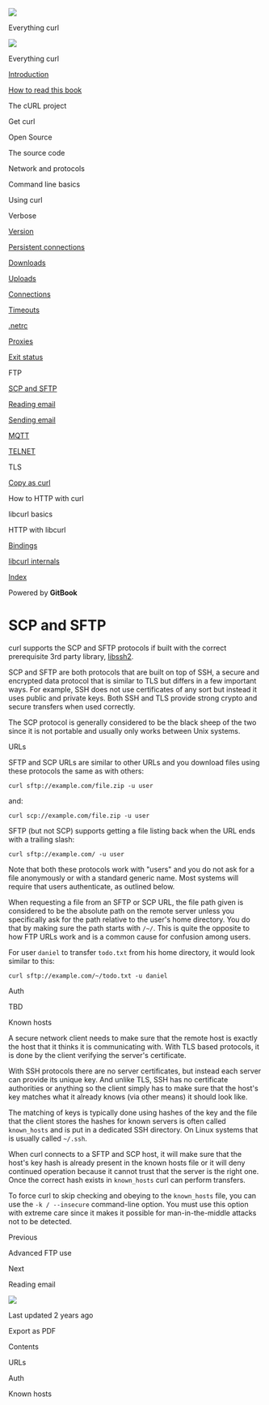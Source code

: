<a href="../index.html" class="link-a079aa82--primary-53a25e66--logoLink-10d08504"></a>

<img src="https://gblobscdn.gitbook.com/orgs%2F-LxuH0qSm4xO9nWfEBlB%2Favatar.png?alt=media" class="image-67b14f24--avatar-1c1d03ec" />

<span class="text-4505230f--UIH400-4e41e82a--textContentFamily-49a318e1--spaceNameText-677c2969">Everything curl</span>

<a href="../index.html" class="link-a079aa82--primary-53a25e66--logoLink-10d08504"></a>

<img src="https://gblobscdn.gitbook.com/orgs%2F-LxuH0qSm4xO9nWfEBlB%2Favatar.png?alt=media" class="image-67b14f24--avatar-1c1d03ec" />

<span class="text-4505230f--UIH400-4e41e82a--textContentFamily-49a318e1--spaceNameText-677c2969">Everything curl</span>

<a href="../index.html" class="navButton-94f2579c--navButtonClickable-161b88ca"><span class="text-4505230f--UIH300-2063425d--textContentFamily-49a318e1--navButtonLabel-14a4968f">Introduction</span></a>

<a href="../how-to-read.html" class="navButton-94f2579c--navButtonClickable-161b88ca"><span class="text-4505230f--UIH300-2063425d--textContentFamily-49a318e1--navButtonLabel-14a4968f">How to read this book</span></a>

<span class="text-4505230f--UIH300-2063425d--textContentFamily-49a318e1--navButtonLabel-14a4968f">The cURL project</span>

<span class="text-4505230f--UIH300-2063425d--textContentFamily-49a318e1--navButtonLabel-14a4968f">Get curl</span>

<span class="text-4505230f--UIH300-2063425d--textContentFamily-49a318e1--navButtonLabel-14a4968f">Open Source</span>

<span class="text-4505230f--UIH300-2063425d--textContentFamily-49a318e1--navButtonLabel-14a4968f">The source code</span>

<span class="text-4505230f--UIH300-2063425d--textContentFamily-49a318e1--navButtonLabel-14a4968f">Network and protocols</span>

<span class="text-4505230f--UIH300-2063425d--textContentFamily-49a318e1--navButtonLabel-14a4968f">Command line basics</span>

<span class="text-4505230f--UIH300-2063425d--textContentFamily-49a318e1--navButtonLabel-14a4968f">Using curl</span>

<span class="text-4505230f--UIH300-2063425d--textContentFamily-49a318e1--navButtonLabel-14a4968f">Verbose</span>

<a href="version.html" class="navButton-94f2579c--pageItemWithChildrenNested-2c5d8183--navButtonClickable-161b88ca"><span class="text-4505230f--UIH300-2063425d--textContentFamily-49a318e1--navButtonLabel-14a4968f">Version</span></a>

<a href="persist.html" class="navButton-94f2579c--pageItemWithChildrenNested-2c5d8183--navButtonClickable-161b88ca"><span class="text-4505230f--UIH300-2063425d--textContentFamily-49a318e1--navButtonLabel-14a4968f">Persistent connections</span></a>

<a href="downloads.html" class="navButton-94f2579c--pageItemWithChildrenNested-2c5d8183--navButtonClickable-161b88ca"><span class="text-4505230f--UIH300-2063425d--textContentFamily-49a318e1--navButtonLabel-14a4968f">Downloads</span></a>

<a href="uploads.html" class="navButton-94f2579c--pageItemWithChildrenNested-2c5d8183--navButtonClickable-161b88ca"><span class="text-4505230f--UIH300-2063425d--textContentFamily-49a318e1--navButtonLabel-14a4968f">Uploads</span></a>

<a href="connections.html" class="navButton-94f2579c--pageItemWithChildrenNested-2c5d8183--navButtonClickable-161b88ca"><span class="text-4505230f--UIH300-2063425d--textContentFamily-49a318e1--navButtonLabel-14a4968f">Connections</span></a>

<a href="timeouts.html" class="navButton-94f2579c--pageItemWithChildrenNested-2c5d8183--navButtonClickable-161b88ca"><span class="text-4505230f--UIH300-2063425d--textContentFamily-49a318e1--navButtonLabel-14a4968f">Timeouts</span></a>

<a href="netrc.html" class="navButton-94f2579c--pageItemWithChildrenNested-2c5d8183--navButtonClickable-161b88ca"><span class="text-4505230f--UIH300-2063425d--textContentFamily-49a318e1--navButtonLabel-14a4968f">.netrc</span></a>

<a href="proxies.html" class="navButton-94f2579c--pageItemWithChildrenNested-2c5d8183--navButtonClickable-161b88ca"><span class="text-4505230f--UIH300-2063425d--textContentFamily-49a318e1--navButtonLabel-14a4968f">Proxies</span></a>

<a href="returns.html" class="navButton-94f2579c--pageItemWithChildrenNested-2c5d8183--navButtonClickable-161b88ca"><span class="text-4505230f--UIH300-2063425d--textContentFamily-49a318e1--navButtonLabel-14a4968f">Exit status</span></a>

<span class="text-4505230f--UIH300-2063425d--textContentFamily-49a318e1--navButtonLabel-14a4968f">FTP</span>

<a href="scpsftp.html" class="navButton-94f2579c--pageItemWithChildrenNested-2c5d8183--navButtonClickable-161b88ca--navButtonOpened-6a88552e"><span class="text-4505230f--UIH300-2063425d--textContentFamily-49a318e1--navButtonLabel-14a4968f">SCP and SFTP</span></a>

<a href="reademail.html" class="navButton-94f2579c--pageItemWithChildrenNested-2c5d8183--navButtonClickable-161b88ca"><span class="text-4505230f--UIH300-2063425d--textContentFamily-49a318e1--navButtonLabel-14a4968f">Reading email</span></a>

<a href="smtp.html" class="navButton-94f2579c--pageItemWithChildrenNested-2c5d8183--navButtonClickable-161b88ca"><span class="text-4505230f--UIH300-2063425d--textContentFamily-49a318e1--navButtonLabel-14a4968f">Sending email</span></a>

<a href="mqtt.html" class="navButton-94f2579c--pageItemWithChildrenNested-2c5d8183--navButtonClickable-161b88ca"><span class="text-4505230f--UIH300-2063425d--textContentFamily-49a318e1--navButtonLabel-14a4968f">MQTT</span></a>

<a href="telnet.html" class="navButton-94f2579c--pageItemWithChildrenNested-2c5d8183--navButtonClickable-161b88ca"><span class="text-4505230f--UIH300-2063425d--textContentFamily-49a318e1--navButtonLabel-14a4968f">TELNET</span></a>

<span class="text-4505230f--UIH300-2063425d--textContentFamily-49a318e1--navButtonLabel-14a4968f">TLS</span>

<a href="copyas.html" class="navButton-94f2579c--pageItemWithChildrenNested-2c5d8183--navButtonClickable-161b88ca"><span class="text-4505230f--UIH300-2063425d--textContentFamily-49a318e1--navButtonLabel-14a4968f">Copy as curl</span></a>

<span class="text-4505230f--UIH300-2063425d--textContentFamily-49a318e1--navButtonLabel-14a4968f">How to HTTP with curl</span>

<span class="text-4505230f--UIH300-2063425d--textContentFamily-49a318e1--navButtonLabel-14a4968f">libcurl basics</span>

<span class="text-4505230f--UIH300-2063425d--textContentFamily-49a318e1--navButtonLabel-14a4968f">HTTP with libcurl</span>

<a href="../bindings.html" class="navButton-94f2579c--navButtonClickable-161b88ca"><span class="text-4505230f--UIH300-2063425d--textContentFamily-49a318e1--navButtonLabel-14a4968f">Bindings</span></a>

<a href="../internals.html" class="navButton-94f2579c--navButtonClickable-161b88ca"><span class="text-4505230f--UIH300-2063425d--textContentFamily-49a318e1--navButtonLabel-14a4968f">libcurl internals</span></a>

<a href="../bookindex.html" class="navButton-94f2579c--navButtonClickable-161b88ca"><span class="text-4505230f--UIH300-2063425d--textContentFamily-49a318e1--navButtonLabel-14a4968f">Index</span></a>

<a href="https://www.gitbook.com/?utm_source=content&amp;utm_medium=trademark&amp;utm_campaign=curl-1" class="reset-3c756112--trademark-a8da4b94"></a>

<span class="text-4505230f--TextH200-a3425406--textUIFamily-5ebd8e40">Powered by **GitBook**</span>

<span class="text-4505230f--DisplayH900-bfb998fa--textContentFamily-49a318e1">SCP and SFTP</span>
=================================================================================================

<span class="text-4505230f--UIH300-2063425d--textUIFamily-5ebd8e40--text-8ee2c8b2"></span>

<span class="text-4505230f--UIH300-2063425d--textUIFamily-5ebd8e40--text-8ee2c8b2"></span>

<span class="text-4505230f--TextH400-3033861f--textContentFamily-49a318e1"><span data-key="028d5d8e00c84fdcb7705586fc6187cb"><span data-offset-key="028d5d8e00c84fdcb7705586fc6187cb:0">curl supports the SCP and SFTP protocols if built with the correct prerequisite 3rd party library, </span></span><a href="https://www.libssh2.org/" class="link-a079aa82--primary-53a25e66--link-faf6c434"><span data-key="25ed6febcd5e46679a6910e0be9c2ba6"><span data-offset-key="25ed6febcd5e46679a6910e0be9c2ba6:0">libssh2</span></span></a><span data-key="305cc93d9a924281b0252127473d08df"><span data-offset-key="305cc93d9a924281b0252127473d08df:0">.</span></span></span>

<span class="text-4505230f--TextH400-3033861f--textContentFamily-49a318e1"><span data-key="918485119c3a4bd5b31a6c93e00adfb5"><span data-offset-key="918485119c3a4bd5b31a6c93e00adfb5:0">SCP and SFTP are both protocols that are built on top of SSH, a secure and encrypted data protocol that is similar to TLS but differs in a few important ways. For example, SSH does not use certificates of any sort but instead it uses public and private keys. Both SSH and TLS provide strong crypto and secure transfers when used correctly.</span></span></span>

<span class="text-4505230f--TextH400-3033861f--textContentFamily-49a318e1"><span data-key="b5646bad078d40df9234258c70663a06"><span data-offset-key="b5646bad078d40df9234258c70663a06:0">The SCP protocol is generally considered to be the black sheep of the two since it is not portable and usually only works between Unix systems.</span></span></span>

<span class="text-4505230f--HeadingH700-04e1a2a3--textContentFamily-49a318e1"><span data-key="86c45b5efefa4be597fbeae654943ab9"><span data-offset-key="86c45b5efefa4be597fbeae654943ab9:0">URLs</span></span></span>

<span class="text-4505230f--TextH400-3033861f--textContentFamily-49a318e1"><span data-key="293e51cea9374791a5b2302307514bcd"><span data-offset-key="293e51cea9374791a5b2302307514bcd:0">SFTP and SCP URLs are similar to other URLs and you download files using these protocols the same as with others:</span></span></span>

    curl sftp://example.com/file.zip -u user

<span class="text-4505230f--TextH400-3033861f--textContentFamily-49a318e1"><span data-key="ef28dc86c84446038316b7585f8ef7af"><span data-offset-key="ef28dc86c84446038316b7585f8ef7af:0">and:</span></span></span>

    curl scp://example.com/file.zip -u user

<span class="text-4505230f--TextH400-3033861f--textContentFamily-49a318e1"><span data-key="8966ba9d6ce7495ea7027ad39510e137"><span data-offset-key="8966ba9d6ce7495ea7027ad39510e137:0">SFTP (but not SCP) supports getting a file listing back when the URL ends with a trailing slash:</span></span></span>

    curl sftp://example.com/ -u user

<span class="text-4505230f--TextH400-3033861f--textContentFamily-49a318e1"><span data-key="ab45708981874f198cd7845600429f62"><span data-offset-key="ab45708981874f198cd7845600429f62:0">Note that both these protocols work with "users" and you do not ask for a file anonymously or with a standard generic name. Most systems will require that users authenticate, as outlined below.</span></span></span>

<span class="text-4505230f--TextH400-3033861f--textContentFamily-49a318e1"><span data-key="cda44a7792744725928f51afbfce69b3"><span data-offset-key="cda44a7792744725928f51afbfce69b3:0">When requesting a file from an SFTP or SCP URL, the file path given is considered to be the absolute path on the remote server unless you specifically ask for the path relative to the user's home directory. You do that by making sure the path starts with </span><span data-offset-key="cda44a7792744725928f51afbfce69b3:1">`/~/`</span><span data-offset-key="cda44a7792744725928f51afbfce69b3:2">. This is quite the opposite to how FTP URLs work and is a common cause for confusion among users.</span></span></span>

<span class="text-4505230f--TextH400-3033861f--textContentFamily-49a318e1"><span data-key="abc9dd6ef7f84310b01eb8c5a2911fd7"><span data-offset-key="abc9dd6ef7f84310b01eb8c5a2911fd7:0">For user </span><span data-offset-key="abc9dd6ef7f84310b01eb8c5a2911fd7:1">`daniel`</span><span data-offset-key="abc9dd6ef7f84310b01eb8c5a2911fd7:2"> to transfer </span><span data-offset-key="abc9dd6ef7f84310b01eb8c5a2911fd7:3">`todo.txt`</span><span data-offset-key="abc9dd6ef7f84310b01eb8c5a2911fd7:4"> from his home directory, it would look similar to this:</span></span></span>

    curl sftp://example.com/~/todo.txt -u daniel

<span class="text-4505230f--HeadingH700-04e1a2a3--textContentFamily-49a318e1"><span data-key="1bb605c77fa34e6eb303f563f1692582"><span data-offset-key="1bb605c77fa34e6eb303f563f1692582:0">Auth</span></span></span>

<span class="text-4505230f--TextH400-3033861f--textContentFamily-49a318e1"><span data-key="2da634ece34445cd9945eaf1104a430d"><span data-offset-key="2da634ece34445cd9945eaf1104a430d:0">TBD</span></span></span>

<span class="text-4505230f--HeadingH700-04e1a2a3--textContentFamily-49a318e1"><span data-key="22914b077b7e40c298cc75bda0239cbd"><span data-offset-key="22914b077b7e40c298cc75bda0239cbd:0">Known hosts</span></span></span>

<span class="text-4505230f--TextH400-3033861f--textContentFamily-49a318e1"><span data-key="4707943528564b8db7757dfc8c176e99"><span data-offset-key="4707943528564b8db7757dfc8c176e99:0">A secure network client needs to make sure that the remote host is exactly the host that it thinks it is communicating with. With TLS based protocols, it is done by the client verifying the server's certificate.</span></span></span>

<span class="text-4505230f--TextH400-3033861f--textContentFamily-49a318e1"><span data-key="02e9e893c0324d07a393ed3668d97ddd"><span data-offset-key="02e9e893c0324d07a393ed3668d97ddd:0">With SSH protocols there are no server certificates, but instead each server can provide its unique key. And unlike TLS, SSH has no certificate authorities or anything so the client simply has to make sure that the host's key matches what it already knows (via other means) it should look like.</span></span></span>

<span class="text-4505230f--TextH400-3033861f--textContentFamily-49a318e1"><span data-key="32f0593186bf4b469421a7511f56cee4"><span data-offset-key="32f0593186bf4b469421a7511f56cee4:0">The matching of keys is typically done using hashes of the key and the file that the client stores the hashes for known servers is often called </span><span data-offset-key="32f0593186bf4b469421a7511f56cee4:1">`known_hosts`</span><span data-offset-key="32f0593186bf4b469421a7511f56cee4:2"> and is put in a dedicated SSH directory. On Linux systems that is usually called </span><span data-offset-key="32f0593186bf4b469421a7511f56cee4:3">`~/.ssh`</span><span data-offset-key="32f0593186bf4b469421a7511f56cee4:4">.</span></span></span>

<span class="text-4505230f--TextH400-3033861f--textContentFamily-49a318e1"><span data-key="3187593b88004eb99d2c3163f5e78f16"><span data-offset-key="3187593b88004eb99d2c3163f5e78f16:0">When curl connects to a SFTP and SCP host, it will make sure that the host's key hash is already present in the known hosts file or it will deny continued operation because it cannot trust that the server is the right one. Once the correct hash exists in </span><span data-offset-key="3187593b88004eb99d2c3163f5e78f16:1">`known_hosts`</span><span data-offset-key="3187593b88004eb99d2c3163f5e78f16:2"> curl can perform transfers.</span></span></span>

<span class="text-4505230f--TextH400-3033861f--textContentFamily-49a318e1"><span data-key="925cd709ffe84305bd96c730214024e0"><span data-offset-key="925cd709ffe84305bd96c730214024e0:0">To force curl to skip checking and obeying to the </span><span data-offset-key="925cd709ffe84305bd96c730214024e0:1">`known_hosts`</span><span data-offset-key="925cd709ffe84305bd96c730214024e0:2"> file, you can use the </span><span data-offset-key="925cd709ffe84305bd96c730214024e0:3">`-k / --insecure`</span><span data-offset-key="925cd709ffe84305bd96c730214024e0:4"> command-line option. You must use this option with extreme care since it makes it possible for man-in-the-middle attacks not to be detected.</span></span></span>

<a href="ftp/advanced.html" class="reset-3c756112--card-6570f064--whiteCard-fff091a4--cardPrevious-56a5e674"></a>

<span class="text-4505230f--TextH200-a3425406--textContentFamily-49a318e1">Previous</span>

<span class="text-4505230f--UIH400-4e41e82a--textContentFamily-49a318e1">Advanced FTP use</span>

<a href="reademail.html" class="reset-3c756112--card-6570f064--whiteCard-fff091a4--cardNext-19241c42"></a>

<span class="text-4505230f--TextH200-a3425406--textContentFamily-49a318e1">Next</span>

<span class="text-4505230f--UIH400-4e41e82a--textContentFamily-49a318e1">Reading email</span>

<img src="https://avatars.githubusercontent.com/u/66654881?v=4" class="image-67b14f24--avatar-1c1d03ec" />

<span class="text-4505230f--TextH200-a3425406--textContentFamily-49a318e1">Last updated 2 years ago</span>

<span class="text-4505230f--UIH300-2063425d--textUIFamily-5ebd8e40">Export as PDF</span>

<span class="text-4505230f--InfoH100-1e92e1d1--textContentFamily-49a318e1">Contents</span>

<a href="scpsftp.html#urls" class="reset-3c756112--menuItem-aa02f6ec--menuItemLight-757d5235--menuItemInline-173bdf97--pageTocItem-f4427024"></a>

<span class="text-4505230f--UIH300-2063425d--textContentFamily-49a318e1"><span class="text-4505230f--UIH200-50ead35f--textContentFamily-49a318e1">URLs</span></span>

<a href="scpsftp.html#auth" class="reset-3c756112--menuItem-aa02f6ec--menuItemLight-757d5235--menuItemInline-173bdf97--pageTocItem-f4427024"></a>

<span class="text-4505230f--UIH300-2063425d--textContentFamily-49a318e1"><span class="text-4505230f--UIH200-50ead35f--textContentFamily-49a318e1">Auth</span></span>

<a href="scpsftp.html#known-hosts" class="reset-3c756112--menuItem-aa02f6ec--menuItemLight-757d5235--menuItemInline-173bdf97--pageTocItem-f4427024"></a>

<span class="text-4505230f--UIH300-2063425d--textContentFamily-49a318e1"><span class="text-4505230f--UIH200-50ead35f--textContentFamily-49a318e1">Known hosts</span></span>
